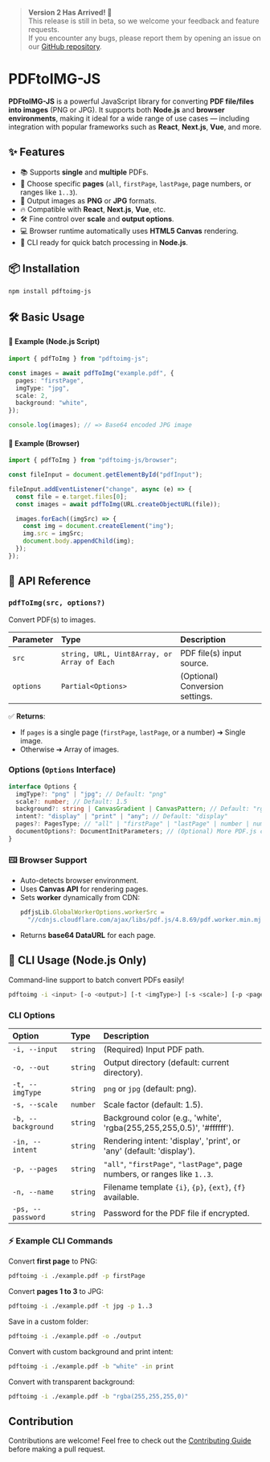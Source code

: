 > **Version 2 Has Arrived! 🎉**  
> This release is still in beta, so we welcome your feedback and feature requests.  
> If you encounter any bugs, please report them by opening an issue on our [GitHub repository](https://github.com/iqbal-rashed/pdftoimg-js/issues).

# PDFtoIMG-JS

**PDFtoIMG-JS** is a powerful JavaScript library for converting **PDF file/files into images** (PNG or JPG).
It supports both **Node.js** and **browser environments**, making it ideal for a wide range of use cases — including integration with popular frameworks such as **React**, **Next.js**, **Vue**, and more.

## ✨ Features

- 📚 Supports **single** and **multiple** PDFs.
- 🎯 Choose specific **pages** (`all`, `firstPage`, `lastPage`, page numbers, or ranges like `1..3`).
- 🎨 Output images as **PNG** or **JPG** formats.
- 🔥 Compatible with **React**, **Next.js**, **Vue**, etc.
- 🛠 Fine control over **scale** and **output options**.
- 💻 Browser runtime automatically uses **HTML5 Canvas** rendering.
- 🧹 CLI ready for quick batch processing in **Node.js**.

## 📦 Installation

```bash
npm install pdftoimg-js
```

## 🛠 Basic Usage

#### 🚀 Example (Node.js Script)

```ts
import { pdfToImg } from "pdftoimg-js";

const images = await pdfToImg("example.pdf", {
  pages: "firstPage",
  imgType: "jpg",
  scale: 2,
  background: "white",
});

console.log(images); // => Base64 encoded JPG image
```

#### 📝 Example (Browser)

```ts
import { pdfToImg } from "pdftoimg-js/browser";

const fileInput = document.getElementById("pdfInput");

fileInput.addEventListener("change", async (e) => {
  const file = e.target.files[0];
  const images = await pdfToImg(URL.createObjectURL(file));

  images.forEach((imgSrc) => {
    const img = document.createElement("img");
    img.src = imgSrc;
    document.body.appendChild(img);
  });
});
```

## 📖 API Reference

### `pdfToImg(src, options?)`

Convert PDF(s) to images.

| Parameter | Type                                        | Description                     |
| :-------- | :------------------------------------------ | :------------------------------ |
| `src`     | `string, URL, Uint8Array, or Array of Each` | PDF file(s) input source.       |
| `options` | `Partial<Options>`                          | (Optional) Conversion settings. |

✅ **Returns**:

- If `pages` is a single page (`firstPage`, `lastPage`, or a number) ➔ Single image.
- Otherwise ➔ Array of images.

### Options (`Options` Interface)

```ts
interface Options {
  imgType?: "png" | "jpg"; // Default: "png"
  scale?: number; // Default: 1.5
  background?: string | CanvasGradient | CanvasPattern; // Default: "rgb(255,255,255)"
  intent?: "display" | "print" | "any"; // Default: "display"
  pages?: PagesType; // "all" | "firstPage" | "lastPage" | number | number[] | { startPage, endPage }
  documentOptions?: DocumentInitParameters; // (Optional) More PDF.js config.
}
```

### 🖽 Browser Support

- Auto-detects browser environment.
- Uses **Canvas API** for rendering pages.
- Sets **worker** dynamically from CDN:
  ```ts
  pdfjsLib.GlobalWorkerOptions.workerSrc =
    "//cdnjs.cloudflare.com/ajax/libs/pdf.js/4.8.69/pdf.worker.min.mjs";
  ```
- Returns **base64 DataURL** for each page.

## 👡 CLI Usage (Node.js Only)

Command-line support to batch convert PDFs easily!

```bash
pdftoimg -i <input> [-o <output>] [-t <imgType>] [-s <scale>] [-p <pages>] [-n <template>] [-ps <password>] [-b <background>] [-in <intent>]
```

### CLI Options

| Option             | Type     | Description                                                                |
| :----------------- | :------- | :------------------------------------------------------------------------- |
| `-i, --input`      | `string` | (Required) Input PDF path.                                                 |
| `-o, --out`        | `string` | Output directory (default: current directory).                             |
| `-t, --imgType`    | `string` | `png` or `jpg` (default: png).                                             |
| `-s, --scale`      | `number` | Scale factor (default: 1.5).                                               |
| `-b, --background` | `string` | Background color (e.g., 'white', 'rgba(255,255,255,0.5)', '#ffffff').      |
| `-in, --intent`    | `string` | Rendering intent: 'display', 'print', or 'any' (default: 'display').       |
| `-p, --pages`      | `string` | `"all"`, `"firstPage"`, `"lastPage"`, page numbers, or ranges like `1..3`. |
| `-n, --name`       | `string` | Filename template `{i}`, `{p}`, `{ext}`, `{f}` available.                  |
| `-ps, --password`  | `string` | Password for the PDF file if encrypted.                                    |

### ⚡ Example CLI Commands

Convert **first page** to PNG:

```bash
pdftoimg -i ./example.pdf -p firstPage
```

Convert **pages 1 to 3** to JPG:

```bash
pdftoimg -i ./example.pdf -t jpg -p 1..3
```

Save in a custom folder:

```bash
pdftoimg -i ./example.pdf -o ./output
```

Convert with custom background and print intent:

```bash
pdftoimg -i ./example.pdf -b "white" -in print
```

Convert with transparent background:

```bash
pdftoimg -i ./example.pdf -b "rgba(255,255,255,0)"
```

## Contribution

Contributions are welcome! Feel free to check out the [Contributing Guide](https://github.com/iqbal-rashed/pdftoimg-js/blob/main/.github/contributing.md) before making a pull request.
